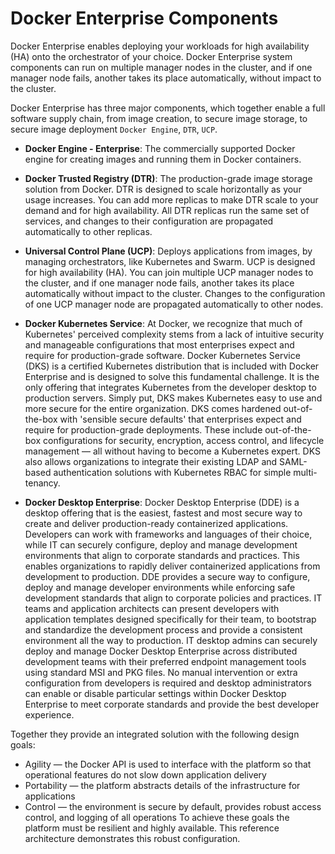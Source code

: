 # Docker Enterprise Components
Docker Enterprise enables deploying your workloads for high availability (HA) onto the orchestrator of your choice. Docker Enterprise system components can run on multiple manager nodes in the cluster, and if one manager node fails, another takes its place automatically, without impact to the cluster. <br>

Docker Enterprise has three major components, which together enable a full software supply chain, from image creation, to secure image storage, to secure image deployment ```Docker Engine```, ```DTR```, ```UCP```. <br>

* **Docker Engine - Enterprise**: The commercially supported Docker engine for creating images and running them in Docker containers.

* **Docker Trusted Registry (DTR)**: The production-grade image storage solution from Docker.
    DTR is designed to scale horizontally as your usage increases. You can add more replicas to make DTR scale to your demand and for high availability.
    All DTR replicas run the same set of services, and changes to their configuration are propagated automatically to other replicas.

* **Universal Control Plane (UCP)**: Deploys applications from images, by managing orchestrators, like Kubernetes and Swarm.
    UCP is designed for high availability (HA). You can join multiple UCP manager nodes to the cluster, and if one manager node fails, another takes its place automatically without impact to the cluster.
    Changes to the configuration of one UCP manager node are propagated automatically to other nodes.

* **Docker Kubernetes Service**: At Docker, we recognize that much of Kubernetes' perceived complexity stems from a lack of intuitive security and manageable configurations that most enterprises expect and require for production-grade software. Docker Kubernetes Service (DKS) is a certified Kubernetes distribution that is included with Docker Enterprise and is designed to solve this fundamental challenge. It is the only offering that integrates Kubernetes from the developer desktop to production servers. Simply put, DKS makes Kubernetes easy to use and more secure for the entire organization.
     DKS comes hardened out-of-the-box with 'sensible secure defaults' that enterprises expect and require for production-grade deployments. These include out-of-the-box configurations for security, encryption, access control, and lifecycle management — all without having to become a Kubernetes expert. DKS also allows organizations to integrate their existing LDAP and SAML-based authentication solutions with Kubernetes RBAC for simple multi-tenancy.

* **Docker Desktop Enterprise**: Docker Desktop Enterprise (DDE) is a desktop offering that is the easiest, fastest and most secure way to create and deliver production-ready containerized applications. Developers can work with frameworks and languages of their choice, while IT can securely configure, deploy and manage development environments that align to corporate standards and practices. This enables organizations to rapidly deliver containerized applications from development to production. DDE provides a secure way to configure, deploy and manage developer environments while enforcing safe development standards that align to corporate policies and practices. IT teams and application architects can present developers with application templates designed specifically for their team, to bootstrap and standardize the development process and provide a consistent environment all the way to production.
    IT desktop admins can securely deploy and manage Docker Desktop Enterprise across distributed development teams with their preferred endpoint management tools using standard MSI and PKG files. No manual intervention or extra configuration from developers is required and desktop administrators can enable or disable particular settings within Docker Desktop Enterprise to meet corporate standards and provide the best developer experience.

Together they provide an integrated solution with the following design goals:

* Agility — the Docker API is used to interface with the platform so that operational features do not slow down application delivery
* Portability — the platform abstracts details of the infrastructure for applications
* Control — the environment is secure by default, provides robust access control, and logging of all operations
To achieve these goals the platform must be resilient and highly available. This reference architecture demonstrates this robust configuration.
